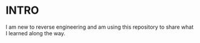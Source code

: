 # INTRO
I am new to reverse engineering and am using this repository to share what I learned along the way.
